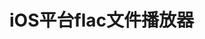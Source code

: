 iOS平台flac文件播放器
==========

[](http://www.v2fs.com/ios%E5%B9%B3%E5%8F%B0flac%E6%92%AD%E6%94%BE%E5%BA%93%E7%9A%84%E7%A7%BB%E6%A4%8D/)
